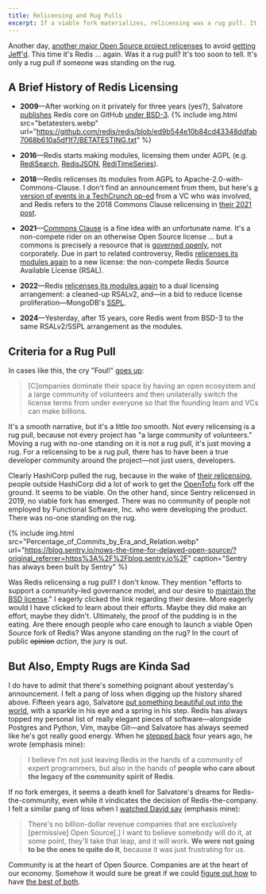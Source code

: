 ```yaml
---
title: Relicensing and Rug Pulls
excerpt: If a viable fork materializes, relicensing was a rug pull. It not, it wasn't ... and that's kinda sad.
---
```


Another day, [another major Open Source project
relicenses](https://redis.com/blog/redis-adopts-dual-source-available-licensing/)
to avoid [getting
Jeff'd](https://www.youtube.com/watch?v=XZ3w_jec1v8#t=29m27s).  This time it's
Redis ... again. Was it a rug pull? It's too soon to tell. It's only a rug pull
if someone was standing on the rug.


## A Brief History of Redis Licensing

- <b>2009</b>—After working on it privately for three years (yes?), Salvatore
[publishes](https://github.com/redis/redis/commit/ed9b544e10b84cd43348ddfab7068b610a5df1f7) Redis core on GitHub [under
BSD-3](https://github.com/redis/redis/blob/ed9b544e10b84cd43348ddfab7068b610a5df1f7/COPYING).
{% include img.html src="betatesters.webp"
url="https://github.com/redis/redis/blob/ed9b544e10b84cd43348ddfab7068b610a5df1f7/BETATESTING.txt" %}

- <b>2016</b>—Redis starts making modules, licensing them under AGPL (e.g. [RediSearch](https://github.com/RediSearch/RediSearch/commit/c60925a9268ac9843244ee33c033c4789dd4ce50), [RedisJSON](https://github.com/RedisJSON/RedisJSON/commit/6f638aca7df52e884f14b494168462add5366e7a#diff-c693279643b8cd5d248172d9c22cb7cf4ed163a3c98c8a3f69c2717edd3eacb7), [RediTimeSeries](https://github.com/RedisTimeSeries/RedisTimeSeries/commit/7224436f2c0b981f48e9331cea306bea85a01ed7#diff-c693279643b8cd5d248172d9c22cb7cf4ed163a3c98c8a3f69c2717edd3eacb7)).

- <b>2018</b>—Redis relicenses its modules from AGPL to
Apache-2.0-with-Commons-Clause. I don't find an announcement from them, but
here's [a version of events in a TechCrunch
op-ed](https://techcrunch.com/2018/09/07/commons-clause-stops-open-source-abuse/#m_-47614634501600442334829)
from a VC who was involved, and Redis refers to the 2018 Commons Clause
relicensing in [their 2021
post](https://redis.com/blog/redis-labs-modules-license-changes/).

- <b>2021</b>—[Commons Clause](https://commonsclause.com/) is a fine idea with
an unfortunate name. It's a non-compete rider on an otherwise Open Source
license ... but a commons is precisely a resource that is [governed
openly](https://www.amazon.com/dp/0521405998), not corporately. Due in part to
related controversy, Redis [relicenses its modules
again](https://redis.com/blog/redis-labs-modules-license-changes/) to a new
license: the non-compete Redis Source Available License (RSAL).

- <b>2022</b>—Redis [relicenses its modules
again](https://redis.com/blog/rsalv2-sspl-announcement/) to a dual licensing
arrangement: a cleaned-up RSALv2, and—in a bid to reduce license
proliferation—MongoDB's
[SSPL](https://en.wikipedia.org/wiki/Server_Side_Public_License).

- <b>2024</b>—Yesterday, after 15 years, core Redis went from BSD-3 to the same
RSALv2/SSPL arrangement as the modules.


## Criteria for a Rug Pull

In cases like this, the cry "Foul!" [goes
up](https://news.ycombinator.com/item?id=37904640):

> [C]ompanies dominate their space by having an open ecosystem and a large
> community of volunteers and then unilaterally switch the license terms from
> under everyone so that the founding team and VCs can make billions.

It's a smooth narrative, but it's a little _too_ smooth. Not every relicensing
is a rug pull, because not every project has "a large community of volunteers."
Moving a rug with no-one standing on it is not a rug pull, it's just moving a
rug. For a relicensing to be a rug pull, there has to have been a true
developer community around the project—not just users, developers.

Clearly HashiCorp pulled the rug, because in the wake of [their
relicensing](https://www.hashicorp.com/blog/hashicorp-adopts-business-source-license),
people outside HashiCorp did a lot of work to get the
[OpenTofu](https://www.linuxfoundation.org/press/announcing-opentofu) fork off
the ground. It seems to be viable. On the other hand, since Sentry relicensed
in 2019, no viable fork has emerged. There was no community of people not
employed by Functional Software, Inc. who were developing the product. There
was no-one standing on the rug.

{% include img.html src="Percentage_of_Commits_by_Era_and_Relation.webp"
url="https://blog.sentry.io/nows-the-time-for-delayed-open-source/?original_referrer=https%3A%2F%2Fblog.sentry.io%2F" caption="Sentry has always been built by Sentry" %}

Was Redis relicensing a rug pull? I don't know. They
mention "efforts to support a community-led governance model, and our desire to
[maintain the BSD
license](https://redis.com/blog/redis-license-bsd-will-remain-bsd/)." I
eagerly clicked the link regarding their desire. More eagerly would I have
clicked to learn about their efforts. Maybe they did make an effort,
maybe they didn't. Ultimately, the proof of the pudding is in the eating. Are
there enough people who care enough to launch a viable Open Source fork of
Redis? Was anyone standing on the rug? In the court of public ~~opinion~~
_action_, the jury is out.

## But Also, Empty Rugs are Kinda Sad

I do have to admit that there's something poignant about yesterday's
announcement. I felt a pang of loss when digging up the history shared above.
Fifteen years ago, Salvatore [put something beautiful out into the
world](https://news.ycombinator.com/item?id=35871462), with a sparkle in his
eye and a spring in his step. Redis has always topped my personal list of
really elegant pieces of software—alongside Postgres and Python, Vim, maybe
Git—and Salvatore has always seemed like he's got really good energy. When he
[stepped back](http://antirez.com/news/133) four years ago, he wrote (emphasis
mine):

> I believe I’m not just leaving Redis in the hands of a community of expert
> programmers, but also in the hands of **people who care about the legacy of the
> community spirit of Redis**.

If no fork emerges, it seems a death knell for Salvatore's dreams for
Redis-the-community, even while it vindicates the decision of
Redis-the-company. I felt a similar pang of loss when I [watched David
say](https://www.youtube.com/watch?v=MYoipcYW_Qk&t=1713s) (emphasis mine):

> There's no billion-dollar revenue companies that are exclusively [permissive]
> Open Source[.] I want to believe somebody will do it, at some point, they'll
> take that leap, and it will work. **We were not going to be the ones to
> quite do it**, because it was just frustrating for us.

Community is at the heart of Open Source. Companies are at the heart of our
economy. Somehow it would sure be great if we could [figure out
how](https://gratipay.news/the-second-open-company-4cbab7ca1a47) to have
[the best of
both](https://blog.gittip.com/post/25215503687/corporations-and-open-ones/).
